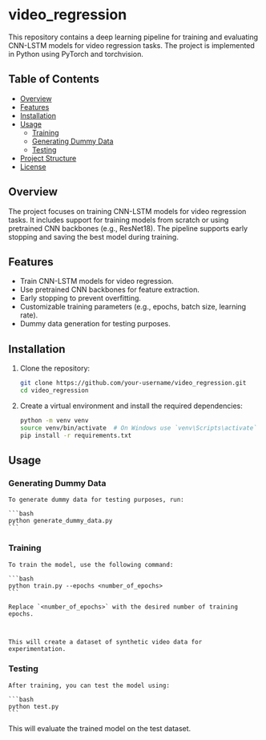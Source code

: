 # video_regression

This repository contains a deep learning pipeline for training and evaluating CNN-LSTM models for video regression tasks. The project is implemented in Python using PyTorch and torchvision.

## Table of Contents

- [Overview](#overview)
- [Features](#features)
- [Installation](#installation)
- [Usage](#usage)
  - [Training](#training)
  - [Generating Dummy Data](#generating-dummy-data)
  - [Testing](#testing)
- [Project Structure](#project-structure)
- [License](#license)

## Overview

The project focuses on training CNN-LSTM models for video regression tasks. It includes support for training models from scratch or using pretrained CNN backbones (e.g., ResNet18). The pipeline supports early stopping and saving the best model during training.

## Features

- Train CNN-LSTM models for video regression.
- Use pretrained CNN backbones for feature extraction.
- Early stopping to prevent overfitting.
- Customizable training parameters (e.g., epochs, batch size, learning rate).
- Dummy data generation for testing purposes.

## Installation

1. Clone the repository:
   ```bash
   git clone https://github.com/your-username/video_regression.git
   cd video_regression
   ```
2. Create a virtual environment and install the required dependencies:
    ```bash
    python -m venv venv
    source venv/bin/activate  # On Windows use `venv\Scripts\activate`
    pip install -r requirements.txt
    ```
## Usage

### Generating Dummy Data

    To generate dummy data for testing purposes, run:

    ```bash
    python generate_dummy_data.py
    ```

### Training
    To train the model, use the following command:

    ```bash
    python train.py --epochs <number_of_epochs>
    ```

    Replace `<number_of_epochs>` with the desired number of training epochs.



    This will create a dataset of synthetic video data for experimentation.

### Testing

    After training, you can test the model using:

    ```bash
    python test.py
    ```

This will evaluate the trained model on the test dataset.